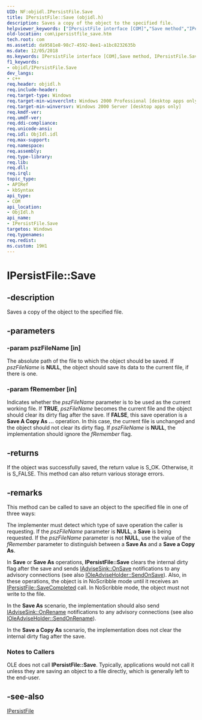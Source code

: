 ```yaml
---
UID: NF:objidl.IPersistFile.Save
title: IPersistFile::Save (objidl.h)
description: Saves a copy of the object to the specified file.
helpviewer_keywords: ["IPersistFile interface [COM]","Save method","IPersistFile.Save","IPersistFile::Save","Save","Save method [COM]","Save method [COM]","IPersistFile interface","_com_ipersistfile_save","com.ipersistfile_save","objidl/IPersistFile::Save"]
old-location: com\ipersistfile_save.htm
tech.root: com
ms.assetid: da9581e8-98c7-4592-8ee1-a1bc8232635b
ms.date: 12/05/2018
ms.keywords: IPersistFile interface [COM],Save method, IPersistFile.Save, IPersistFile::Save, Save, Save method [COM], Save method [COM],IPersistFile interface, _com_ipersistfile_save, com.ipersistfile_save, objidl/IPersistFile::Save
f1_keywords:
- objidl/IPersistFile.Save
dev_langs:
- c++
req.header: objidl.h
req.include-header: 
req.target-type: Windows
req.target-min-winverclnt: Windows 2000 Professional [desktop apps only]
req.target-min-winversvr: Windows 2000 Server [desktop apps only]
req.kmdf-ver: 
req.umdf-ver: 
req.ddi-compliance: 
req.unicode-ansi: 
req.idl: ObjIdl.idl
req.max-support: 
req.namespace: 
req.assembly: 
req.type-library: 
req.lib: 
req.dll: 
req.irql: 
topic_type:
- APIRef
- kbSyntax
api_type:
- COM
api_location:
- ObjIdl.h
api_name:
- IPersistFile.Save
targetos: Windows
req.typenames: 
req.redist: 
ms.custom: 19H1
---
```


# IPersistFile::Save


## -description


Saves a copy of the object to the specified file.


## -parameters




### -param pszFileName [in]

The absolute path of the file to which the object should be saved. If <i>pszFileName</i> is <b>NULL</b>, the object should save its data to the current file, if there is one.


### -param fRemember [in]

Indicates whether the <i>pszFileName</i> parameter is to be used as the current working file. If <b>TRUE</b>, <i>pszFileName</i> becomes the current file and the object should clear its dirty flag after the save. If <b>FALSE</b>, this save operation is a <b>Save A Copy As ...</b> operation. In this case, the current file is unchanged and the object should not clear its dirty flag. If <i>pszFileName</i> is <b>NULL</b>, the implementation should ignore the <i>fRemember</i> flag.


## -returns



If the object was successfully saved, the return value is S_OK. Otherwise, it is S_FALSE. This method can also return various storage errors.




## -remarks




This method can be called to save an object to the specified file in one of three ways:



The implementer must detect which type of save operation the caller is requesting. If the <i>pszFileName</i> parameter is <b>NULL</b>, a <b>Save</b> is being requested. If the <i>pszFileName</i> parameter is not <b>NULL</b>, use the value of the <i>fRemember</i> parameter to distinguish between a <b>Save As</b> and a <b>Save a Copy As</b>.

In <b>Save</b> or <b>Save As</b> operations, <b>IPersistFile::Save</b> clears the internal dirty flag after the save and sends <a href="https://docs.microsoft.com/windows/desktop/api/objidl/nf-objidl-iadvisesink-onsave">IAdviseSink::OnSave</a> notifications to any advisory connections (see also <a href="https://docs.microsoft.com/windows/desktop/api/oleidl/nf-oleidl-ioleadviseholder-sendonsave">IOleAdviseHolder::SendOnSave</a>). Also, in these operations, the object is in NoScribble mode until it receives an <a href="https://docs.microsoft.com/windows/desktop/api/objidl/nf-objidl-ipersistfile-savecompleted">IPersistFile::SaveCompleted</a> call. In NoScribble mode, the object must not write to the file.

In the <b>Save As</b> scenario, the implementation should also send <a href="https://docs.microsoft.com/windows/desktop/api/objidl/nf-objidl-iadvisesink-onrename">IAdviseSink::OnRename</a> notifications to any advisory connections (see also <a href="https://docs.microsoft.com/windows/desktop/api/oleidl/nf-oleidl-ioleadviseholder-sendonrename">IOleAdviseHolder::SendOnRename</a>).

In the <b>Save a Copy As</b> scenario, the implementation does not clear the internal dirty flag after the save.

<h3><a id="Notes_to_Callers"></a><a id="notes_to_callers"></a><a id="NOTES_TO_CALLERS"></a>Notes to Callers</h3>
OLE does not call <b>IPersistFile::Save</b>. Typically, applications would not call it unless they are saving an object to a file directly, which is generally left to the end-user.




## -see-also




<a href="https://docs.microsoft.com/windows/desktop/api/objidl/nn-objidl-ipersistfile">IPersistFile</a>
 

 

